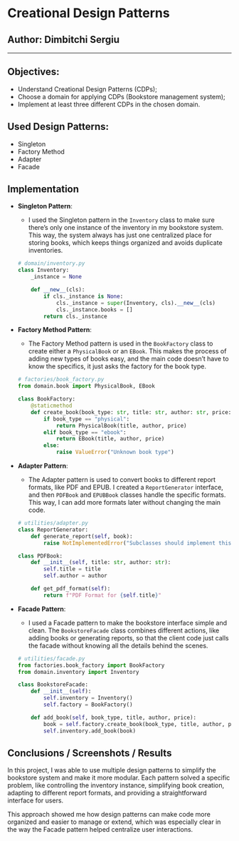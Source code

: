 # Creational Design Patterns

## Author: Dimbitchi Sergiu

---

## Objectives:

- Understand Creational Design Patterns (CDPs);
- Choose a domain for applying CDPs (Bookstore management system);
- Implement at least three different CDPs in the chosen domain.

## Used Design Patterns:

- Singleton
- Factory Method
- Adapter
- Facade

## Implementation

- **Singleton Pattern**:

  - I used the Singleton pattern in the `Inventory` class to make sure there’s only one instance of the inventory in my bookstore system. This way, the system always has just one centralized place for storing books, which keeps things organized and avoids duplicate inventories.

  ```python
  # domain/inventory.py
  class Inventory:
      _instance = None

      def __new__(cls):
          if cls._instance is None:
              cls._instance = super(Inventory, cls).__new__(cls)
              cls._instance.books = []
          return cls._instance
  ```

- **Factory Method Pattern**:

  - The Factory Method pattern is used in the `BookFactory` class to create either a `PhysicalBook` or an `EBook`. This makes the process of adding new types of books easy, and the main code doesn’t have to know the specifics, it just asks the factory for the book type.

  ```python
  # factories/book_factory.py
  from domain.book import PhysicalBook, EBook

  class BookFactory:
      @staticmethod
      def create_book(book_type: str, title: str, author: str, price: float):
          if book_type == "physical":
              return PhysicalBook(title, author, price)
          elif book_type == "ebook":
              return EBook(title, author, price)
          else:
              raise ValueError("Unknown book type")
  ```

- **Adapter Pattern**:

  - The Adapter pattern is used to convert books to different report formats, like PDF and EPUB. I created a `ReportGenerator` interface, and then `PDFBook` and `EPUBBook` classes handle the specific formats. This way, I can add more formats later without changing the main code.

  ```python
  # utilities/adapter.py
  class ReportGenerator:
      def generate_report(self, book):
          raise NotImplementedError("Subclasses should implement this method")

  class PDFBook:
      def __init__(self, title: str, author: str):
          self.title = title
          self.author = author

      def get_pdf_format(self):
          return f"PDF Format for {self.title}"
  ```

- **Facade Pattern**:

  - I used a Facade pattern to make the bookstore interface simple and clean. The `BookstoreFacade` class combines different actions, like adding books or generating reports, so that the client code just calls the facade without knowing all the details behind the scenes.

  ```python
  # utilities/facade.py
  from factories.book_factory import BookFactory
  from domain.inventory import Inventory

  class BookstoreFacade:
      def __init__(self):
          self.inventory = Inventory()
          self.factory = BookFactory()

      def add_book(self, book_type, title, author, price):
          book = self.factory.create_book(book_type, title, author, price)
          self.inventory.add_book(book)
  ```

## Conclusions / Screenshots / Results

In this project, I was able to use multiple design patterns to simplify the bookstore system and make it more modular. Each pattern solved a specific problem, like controlling the inventory instance, simplifying book creation, adapting to different report formats, and providing a straightforward interface for users.

This approach showed me how design patterns can make code more organized and easier to manage or extend, which was especially clear in the way the Facade pattern helped centralize user interactions.

